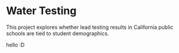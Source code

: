 # Water Testing
This project explores whether lead testing results in California public schools are tied to student demographics.

hello :D
